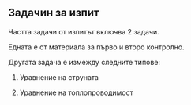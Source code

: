 ## Задачин за изпит

Частта задачи от изпитът включва 2 задачи.

Едната е от материала за първо и второ контролно.

Другата задача е измежду следните типове:

1. Уравнение на струната

2. Уравнение на топлопроводимост